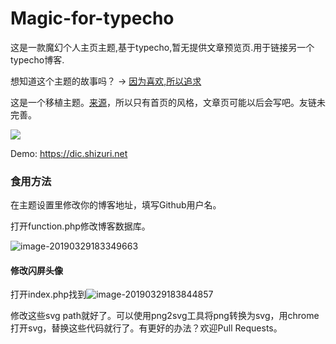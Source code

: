 # Magic-for-typecho
这是一款魔幻个人主页主题,基于typecho,暂无提供文章预览页.用于链接另一个typecho博客.

想知道这个主题的故事吗？ → [因为喜欢,所以追求](https://shizuri.net/archives/86/)

这是一个移植主题。[来源](https://tuzi.moe)，所以只有首页的风格，文章页可能以后会写吧。友链未完善。


![](https://i.loli.net/2019/03/29/5c9df7336e7e7.gif)


Demo:  <https://dic.shizuri.net>

### 食用方法

在主题设置里修改你的博客地址，填写Github用户名。

打开function.php修改博客数据库。

![image-20190329183349663](https://ws1.sinaimg.cn/large/006tKfTcly1g1juibvq22j319u0u0n0s.jpg)

#### 修改闪屏头像

打开index.php找到![image-20190329183844857](https://ws3.sinaimg.cn/large/006tKfTcly1g1jun5fhiuj31380l510d.jpg)

修改这些svg path就好了。可以使用png2svg工具将png转换为svg，用chrome打开svg，替换这些代码就行了。有更好的办法？欢迎Pull Requests。



